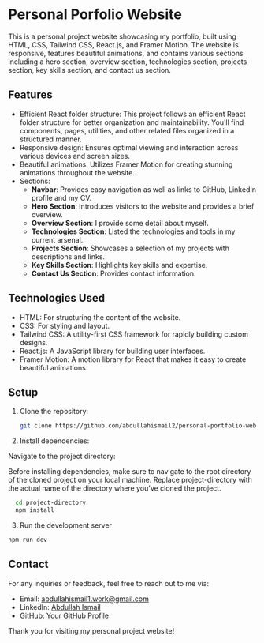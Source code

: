 # Personal Porfolio Website

This is a personal project website showcasing my portfolio, built using HTML, CSS, Tailwind CSS, React.js, and Framer Motion. The website is responsive, features beautiful animations, and contains various sections including a hero section, overview section, technologies section, projects section, key skills section, and contact us section.

## Features

- Efficient React folder structure: This project follows an efficient React folder structure for better organization and maintainability. You'll find components, pages, utilities, and other related files organized in a structured manner.
- Responsive design: Ensures optimal viewing and interaction across various devices and screen sizes.
- Beautiful animations: Utilizes Framer Motion for creating stunning animations throughout the website.
- Sections:
  - **Navbar**: Provides easy navigation as well as links to GitHub, LinkedIn profile and my CV.
  - **Hero Section**: Introduces visitors to the website and provides a brief overview.
  - **Overview Section**: I provide some detail about myself.
  - **Technologies Section**: Listed the technologies and tools in my current arsenal.
  - **Projects Section**: Showcases a selection of my projects with descriptions and links.
  - **Key Skills Section**: Highlights key skills and expertise.
  - **Contact Us Section**: Provides contact information.

## Technologies Used

- HTML: For structuring the content of the website.
- CSS: For styling and layout.
- Tailwind CSS: A utility-first CSS framework for rapidly building custom designs.
- React.js: A JavaScript library for building user interfaces.
- Framer Motion: A motion library for React that makes it easy to create beautiful animations.

## Setup

1. Clone the repository:

   ```bash
   git clone https://github.com/abdullahismail2/personal-portfolio-website
   ```

2. Install dependencies:

Navigate to the project directory:

Before installing dependencies, make sure to navigate to the root directory of the cloned project on your local machine. Replace project-directory with the actual name of the directory where you've cloned the project.

```bash
  cd project-directory
  npm install
```

3. Run the development server

```bash
npm run dev
```

## Contact

For any inquiries or feedback, feel free to reach out to me via:

- Email: [abdullahismail1.work@gmail.com](mailto:your.email@example.com)
- LinkedIn: [Abdullah Ismail ](https://www.linkedin.com/in/abdullahismail-profile)
- GitHub: [Your GitHub Profile](https://github.com/abdullahismail2)

Thank you for visiting my personal project website!
